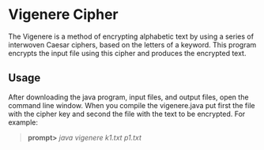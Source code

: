 # Vigenere Cipher

The Vigenere is a method of encrypting alphabetic text by using a series of interwoven Caesar ciphers, based on the letters of a keyword. This program encrypts the input file using this cipher and produces the encrypted text.


## Usage

After downloading the java program, input files, and output files, open the command line window. When you compile the vigenere.java put first the file with the cipher key and second the file with the text to be encrypted. For example:
>**prompt>** *java vigenere k1.txt p1.txt*
